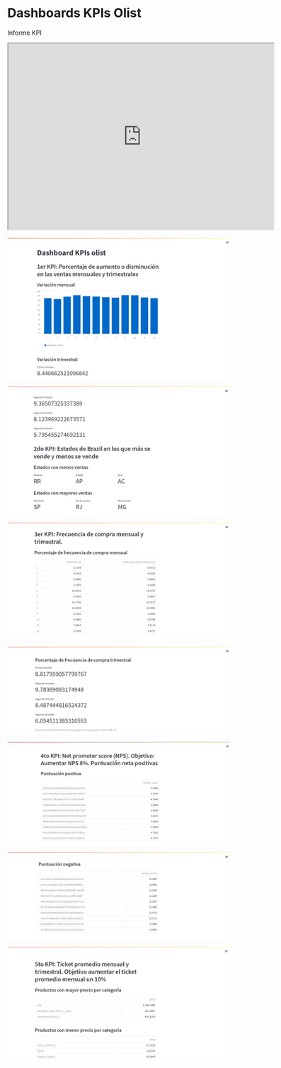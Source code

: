 # Dashboards KPIs Olist

Informe KPI

<iframe width="600" height = "420"
src="https://www.youtube.com/watch?v=zC_DsauVGls&ab_channel=SoniaGonzalez">
</iframe>


![1KPI](./Images/1KPI_1.JPG)

![2KPI](./Images/2KPI.JPG)

![3KPI](./Images/3KPI_1.JPG)

![3KPI1](./Images/3KPI_2.JPG)

![4KPI](./Images/4KPI1.JPG)

![4KPI1](./Images/4KPI_2.JPG)

![5KPI](./Images/5KPI_1.JPG)


